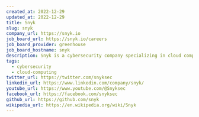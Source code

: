 ```yaml
---
created_at: 2022-12-29
updated_at: 2022-12-29
title: Snyk
slug: snyk
company_url: https://snyk.io
job_board_url: https://snyk.io/careers
job_board_provider: greenhouse
job_board_hostname: snyk
description: Snyk is a cybersecurity company specializing in cloud computing.
tags:
  - cybersecurity
  - cloud-computing
twitter_url: https://twitter.com/snyksec
linkedin_url: https://www.linkedin.com/company/snyk/
youtube_url: https://www.youtube.com/@Snyksec
facebook_url: https://facebook.com/snyksec
github_url: https://github.com/snyk
wikipedia_url: https://en.wikipedia.org/wiki/Snyk
---
```

